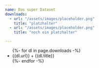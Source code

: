 ```yaml
---
name: Das super Dataset
downloads:
  - url: "/assets/images/placeholder.png"
    title: "platzhalter"
  - url: "/assets/images/placeholder.png"
    title: "noch ein platzhalter"

---
```


<ul>
{%- for dl in page.downloads -%}
  <li>{{dl.url}} + {{dl.title}}</li>
{%- endfor -%}
</ul>


